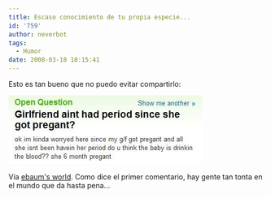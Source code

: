 ```yaml
---
title: Escaso conocimiento de tu propia especie...
id: '759'
author: neverbot
tags:
  - Humor
date: 2008-03-18 18:15:41
---
```


Esto es tan bueno que no puedo evitar compartirlo:

![Blood drinking baby](./escaso-conocimiento-de-tu-propia-especie/baby_drinking_blood.jpg "Blood drinking baby")

Vía [ebaum's world](http://www.ebaumsworld.com/pictures/view/239207/page=44). Como dice el primer comentario, hay gente tan tonta en el mundo que da hasta pena...